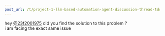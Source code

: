 ```yaml
---
post_url: /t/project-1-llm-based-automation-agent-discussion-thread-tds-jan-2025/164277/277
---
```

hey [@23f2001975](/u/23f2001975) did you find the solution to this problem ?  
i am facing the exact same issue